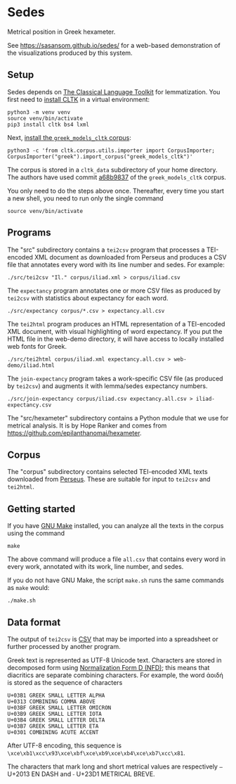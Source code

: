 # Sedes

Metrical position in Greek hexameter.

See https://sasansom.github.io/sedes/ for a
web-based demonstration of the visualizations
produced by this system.


## Setup

Sedes depends on [The Classical Language Toolkit](http://cltk.org/)
for lemmatization.
You first need to [install CLTK](https://docs.cltk.org/en/latest/installation.html)
in a virtual environment:
```
python3 -m venv venv
source venv/bin/activate
pip3 install cltk bs4 lxml
```

Next, [install the `greek_models_cltk` corpus](https://docs.cltk.org/en/latest/importing_corpora.html):
```
python3 -c 'from cltk.corpus.utils.importer import CorpusImporter; CorpusImporter("greek").import_corpus("greek_models_cltk")'
```

The corpus is stored in a `cltk_data` subdirectory of your home directory.
The authors have used commit
[a68b9837](https://github.com/cltk/grc_models_cltk/commit/a68b983734d34df16fd49661f11c4ea037ab173a)
of the `greek_models_cltk` corpus.

You only need to do the steps above once.
Thereafter, every time you start a new shell,
you need to run only the single command
```
source venv/bin/activate
```

## Programs

The "src" subdirectory contains a `tei2csv` program
that processes a TEI-encoded XML document as downloaded from Perseus
and produces a CSV file that annotates every word with
its line number and sedes. For example:
```
./src/tei2csv "Il." corpus/iliad.xml > corpus/iliad.csv
```

The `expectancy` program annotates one or more CSV files
as produced by `tei2csv` with statistics about expectancy for each word.
```
./src/expectancy corpus/*.csv > expectancy.all.csv
```

The `tei2html` program produces an HTML representation of
a TEI-encoded XML document, with visual highlighting of word expectancy.
If you put the HTML file in the web-demo directory,
it will have access to locally installed web fonts for Greek.
```
./src/tei2html corpus/iliad.xml expectancy.all.csv > web-demo/iliad.html
```

The `join-expectancy` program takes a work-specific CSV file (as
produced by `tei2csv`) and augments it with lemma/sedes expectancy
numbers.
```
./src/join-expectancy corpus/iliad.csv expectancy.all.csv > iliad-expectancy.csv
```

The "src/hexameter" subdirectory contains a Python module
that we use for metrical analysis.
It is by Hope Ranker and comes from https://github.com/epilanthanomai/hexameter.


## Corpus

The "corpus" subdirectory contains selected TEI-encoded XML texts downloaded from
[Perseus](https://www.perseus.tufts.edu/hopper/).
These are suitable for input to `tei2csv` and `tei2html`.


## Getting started

If you have [GNU Make](https://www.gnu.org/software/make/) installed,
you can analyze all the texts in the corpus using the command
```
make
```

The above command will produce a file `all.csv` that contains
every word in every work, annotated with its work, line number, and sedes.

If you do not have GNU Make, the script `make.sh` runs the
same commands as `make` would:
```
./make.sh
```


## Data format

The output of `tei2csv` is
[CSV](https://en.wikipedia.org/wiki/Comma-separated_values)
that may be imported into a spreadsheet or further processed
by another program.

Greek text is represented as UTF-8 Unicode text.
Characters are stored in decomposed form using
[Normalization Form D (NFD)](https://jktauber.com/articles/python-unicode-ancient-greek/#normalization);
this means that diacritics are separate
combining characters.
For example, the word ἀοιδή is stored as the sequence of characters
```
U+03B1 GREEK SMALL LETTER ALPHA
U+0313 COMBINING COMMA ABOVE
U+03BF GREEK SMALL LETTER OMICRON
U+03B9 GREEK SMALL LETTER IOTA
U+03B4 GREEK SMALL LETTER DELTA
U+03B7 GREEK SMALL LETTER ETA
U+0301 COMBINING ACUTE ACCENT
```
After UTF-8 encoding, this sequence is
`\xce\xb1\xcc\x93\xce\xbf\xce\xb9\xce\xb4\xce\xb7\xcc\x81`.

The characters that mark long and short metrical values
are respectively `–` U+2013 EN DASH
and `⏑` U+23D1 METRICAL BREVE.
